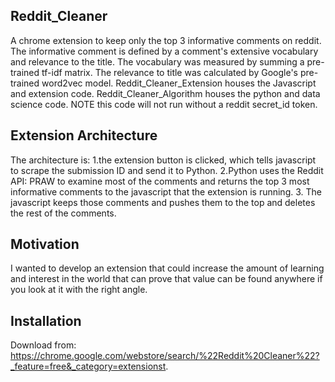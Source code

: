 ## Reddit_Cleaner
A chrome extension to keep only the top 3 informative comments on reddit. The informative comment is defined by a comment's extensive vocabulary and relevance to the title. The vocabulary was measured by summing a pre-trained tf-idf matrix. The relevance to title was calculated by Google's pre-trained word2vec model. Reddit_Cleaner_Extension houses the Javascript and extension code. Reddit_Cleaner_Algorithm houses the python and data science code.  NOTE this code will not run without a reddit secret_id token.


## Extension Architecture

The architecture is:
  1.the extension button is clicked, which tells javascript to scrape the submission ID and send it to Python. 
  2.Python uses the Reddit API: PRAW to examine most of the comments and returns the top 3 most informative comments to the javascript that the extension is running. 
  3. The javascript keeps those comments and pushes them to the top and deletes the rest of the comments.

## Motivation

I wanted to develop an extension that could increase the amount of learning and interest in the world that can prove that value can be found anywhere if you look at it with the right angle.

## Installation
Download from:
https://chrome.google.com/webstore/search/%22Reddit%20Cleaner%22?_feature=free&_category=extensionst.
